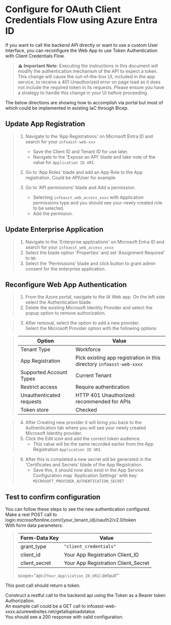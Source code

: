 # Configure for OAuth Client Credentials Flow using Azure Entra ID

If you want to call the backend API directly or want to use a custom User Interface, you can reconfigure the Web App to use Token Authentication with Client Credentials Flow.  

> :warning: **Important Note**: Executing the instructions in this document will modify the authentication mechanism of the API to expect a token. This change will cause the out-of-the-box UI, included in the app service, to receive a 401 Unauthorized error on page load as it does not include the required token in its requests. Please ensure you have a strategy to handle this change in your UI before proceeding.  

The below directions are showing how to accomplish via portal but most of which could be implemented in existing IaC through Bicep.

## Update App Registration

> 1.  Navigate to the 'App Registrations' on Microsoft Entra ID and search for your `infoasst-web-xxx`  
>     * Save the Client ID and Tenant ID for use later.  
>     * Navigate to the 'Expose an API' blade and take note of the value for `Application ID URI`.  
>
> 2. Go to 'App Roles' blade and add an App Role to the App registration. Could be APIUser for example.  
>
> 3. Go to 'API permissions' blade and Add a permission.  
>       * Selecting `infoasst_web_access_xxxx` with Application permissions type and you should see your newly created role to be selected.  
>       * Add the permision.  

## Update Enterprise Application  

> 1. Navigate to the 'Enterprise applications' on Microsoft Entra ID and search for your `infoasst_web_access_xxxx`  
> 2. Select the blade option 'Properties' and set 'Assignment Required' to `NO`.  
> 3. Select the 'Permissions' blade and click button to grant admin consent for the enterprise application.  

## Reconfigure Web App Authentication  

> 1. From the Azure portal, navigate to the IA Web app. On the left side select the Authentication blade.  
> 2. Delete the existing Microsoft Identity Provider and select the popup option to remove authorization.  

> 3. After removal, select the option to add a new provider.  
> Select the Microsoft Provider option with the following options  

>Option |  Value
>---|---
>Tenant Type | Workforce  
>App Registration | Pick existing app registration in this directory `infoasst-web-xxxx`  
>Supported Account Types | Current Tenant  
>Restrict access | Require authentication  
>Unauthenticated requests | HTTP 401 Unauthorized: recommended for APIs  
>Token store | Checked  

> 4. After Creating new provider it will bring you back to the Authentication tab where you will see your newly created Microsoft Identity provider.  
> 5. Click the Edit icon and add the correct token audience.  
>     * This value will be the same recorded earlier from the App Registration `Application ID URI`.  

> 6. After this is completed a new secret will be generated in the 'Certificates and Secrets' blade of the App Registration.  
>    * Save this, it should now also exist in the App Service Configuration map 'Application Settings' with key: `MICROSOFT_PROVIDER_AUTHENTICATION_SECRET`  

## Test to confirm configuration

You can follow these steps to see the new authentication configured.  
Make a rest POST call to login.microsoftonline.com/{your_tenant_id}/oauth2/v2.0/token  
With form data parameters: 

>Form-Data Key |  Value
>---|---
>grant_type | `"client_credentials"`  
>client_id | Your App Registration Client_ID  
>client_secret | Your App Registration Client_Secret  
>scope="api://`Your_Application_ID_URI`/.default"`  

This post call should return a token.

Construct a restful call to the backend api using the Token as a Bearer token Authorization.  
An example call could be a GET call to infoasst-web-xxxx.azurewebsites.net/getalluploadstatus  
You should see a 200 response with valid configuration.
